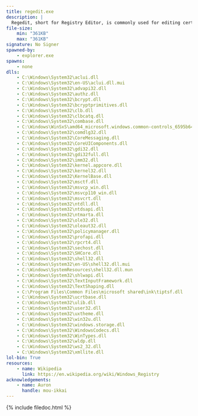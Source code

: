 ```yaml
---
title: regedit.exe
description: |
  Regedit, short for Registry Editor, is commonly used for editing certain values in the Windows Registry, importing .reg files, and exporting .reg files. It's recommended to be careful with the Windows Registry, as a simple change can break the Operating System or User Account if not handled with care.
file-size:
    min: "361KB"
    max: "361KB"
signature: No Signer
spawned-by:
    - explorer.exe
spawns:
    - none
dlls:
    - C:\Windows\System32\aclui.dll
    - C:\Windows\System32\en-US\aclui.dll.mui
    - C:\Windows\System32\advapi32.dll
    - C:\Windows\System32\authz.dll
    - C:\Windows\System32\bcrypt.dll
    - C:\Windows\System32\bcryptprimitives.dll
    - C:\Windows\System32\clb.dll
    - C:\Windows\System32\clbcatq.dll
    - C:\Windows\System32\combase.dll
    - C:\Windows\WinSxS\amd64_microsoft.windows.common-controls_6595b64144ccf1df_6.0.19041.1110_none_60b5254171f9507e\comctl32.dll
    - C:\Windows\System32\comdlg32.dll
    - C:\Windows\System32\CoreMessaging.dll
    - C:\Windows\System32\CoreUIComponents.dll
    - C:\Windows\System32\gdi32.dll
    - C:\Windows\System32\gdi32full.dll
    - C:\Windows\System32\imm32.dll
    - C:\Windows\System32\kernel.appcore.dll
    - C:\Windows\System32\kernel32.dll
    - C:\Windows\System32\KernelBase.dll
    - C:\Windows\System32\msctf.dll
    - C:\Windows\System32\msvcp_win.dll
    - C:\Windows\System32\msvcp110_win.dll
    - C:\Windows\System32\msvcrt.dll
    - C:\Windows\System32\ntdll.dll
    - C:\Windows\System32\ntdsapi.dll
    - C:\Windows\System32\ntmarta.dll
    - C:\Windows\System32\ole32.dll
    - C:\Windows\System32\oleaut32.dll
    - C:\Windows\System32\policymanager.dll
    - C:\Windows\System32\profapi.dll
    - C:\Windows\System32\rpcrt4.dll
    - C:\Windows\System32\sechost.dll
    - C:\Windows\System32\SHCore.dll
    - C:\Windows\System32\shell32.dll
    - C:\Windows\System32\en-US\shell32.dll.mui
    - C:\Windows\SystemResources\shell32.dll.mun
    - C:\Windows\System32\shlwapi.dll
    - C:\Windows\System32\TextInputFramework.dll
    - C:\Windows\System32\TextShaping.dll
    - C:\Program Files\Common Files\microsoft shared\ink\tiptsf.dll
    - C:\Windows\System32\ucrtbase.dll
    - C:\Windows\System32\ulib.dll
    - C:\Windows\System32\user32.dll
    - C:\Windows\System32\uxtheme.dll
    - C:\Windows\System32\win32u.dll
    - C:\Windows\System32\windows.storage.dll
    - C:\Windows\System32\WindowsCodecs.dll
    - C:\Windows\System32\WinTypes.dll
    - C:\Windows\System32\wldp.dll
    - C:\Windows\System32\ws2_32.dll
    - C:\Windows\System32\xmllite.dll
lol-bin: True
resources:
    - name: Wikipedia
      link: https://en.wikipedia.org/wiki/Windows_Registry
acknowledgements:
    - name: Auron
      handle: mou-ikkai
---
```


{% include filedoc.html %}
